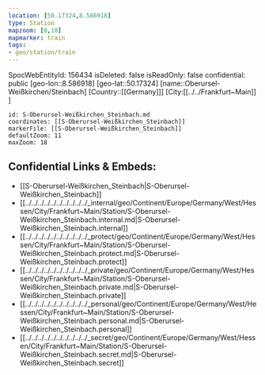 ```yaml
---
location: [50.17324,8.586918]
type: Station 
mapzoom: [8,18] 
mapmarker: train 
tags:
- geo/station/train
---
```

SpocWebEntityId: 156434
isDeleted: false
isReadOnly: false
confidential: public
[geo-lon::8.586918]
[geo-lat::50.17324]
[name::Oberursel-Weißkirchen/Steinbach]
[Country::[[Germany]]]
[City:[[../../Frankfurt~Main]] ]


```leaflet
id: S-Oberursel-Weißkirchen_Steinbach.md
coordinates: [[S-Oberursel-Weißkirchen_Steinbach]]
markerFile: [[S-Oberursel-Weißkirchen_Steinbach]]
defaultZoom: 11 
maxZoom: 18
```


## Confidential Links & Embeds: 
- [[S-Oberursel-Weißkirchen_Steinbach|S-Oberursel-Weißkirchen_Steinbach]] 
- [[../../../../../../../../../../_internal/geo/Continent/Europe/Germany/West/Hessen/City/Frankfurt~Main/Station/S-Oberursel-Weißkirchen_Steinbach.internal.md|S-Oberursel-Weißkirchen_Steinbach.internal]] 
- [[../../../../../../../../../../_protect/geo/Continent/Europe/Germany/West/Hessen/City/Frankfurt~Main/Station/S-Oberursel-Weißkirchen_Steinbach.protect.md|S-Oberursel-Weißkirchen_Steinbach.protect]] 
- [[../../../../../../../../../../_private/geo/Continent/Europe/Germany/West/Hessen/City/Frankfurt~Main/Station/S-Oberursel-Weißkirchen_Steinbach.private.md|S-Oberursel-Weißkirchen_Steinbach.private]] 
- [[../../../../../../../../../../_personal/geo/Continent/Europe/Germany/West/Hessen/City/Frankfurt~Main/Station/S-Oberursel-Weißkirchen_Steinbach.personal.md|S-Oberursel-Weißkirchen_Steinbach.personal]] 
- [[../../../../../../../../../../_secret/geo/Continent/Europe/Germany/West/Hessen/City/Frankfurt~Main/Station/S-Oberursel-Weißkirchen_Steinbach.secret.md|S-Oberursel-Weißkirchen_Steinbach.secret]] 
